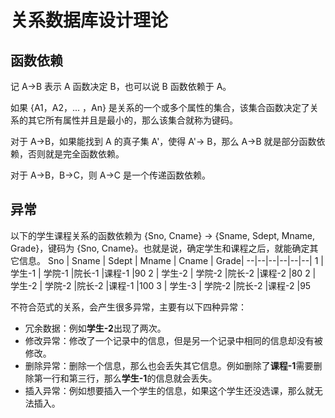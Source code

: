 # 关系数据库设计理论
## 函数依赖
记 A->B 表示 A 函数决定 B，也可以说 B 函数依赖于 A。

如果 {A1，A2，... ，An} 是关系的一个或多个属性的集合，该集合函数决定了关系的其它所有属性并且是最小的，那么该集合就称为键码。

对于 A->B，如果能找到 A 的真子集 A'，使得 A'-> B，那么 A->B 就是部分函数依赖，否则就是完全函数依赖。

对于 A->B，B->C，则 A->C 是一个传递函数依赖。

## 异常
以下的学生课程关系的函数依赖为 {Sno, Cname} -> {Sname, Sdept, Mname, Grade}，键码为 {Sno, Cname}。也就是说，确定学生和课程之后，就能确定其它信息。
Sno |	Sname |	Sdept |	Mname |	Cname |	Grade|
--|--|--|--|--|--|
1 |	学生-1 |	学院-1 	|院长-1 	|课程-1 	|90
2 |	学生-2 |	学院-2 	|院长-2 	|课程-2 	|80
2 |	学生-2 |	学院-2 	|院长-2 	|课程-1 	|100
3 |	学生-3 |	学院-2 	|院长-2 	|课程-2 	|95

不符合范式的关系，会产生很多异常，主要有以下四种异常：
- 冗余数据：例如**学生-2**出现了两次。
- 修改异常：修改了一个记录中的信息，但是另一个记录中相同的信息却没有被修改。
- 删除异常：删除一个信息，那么也会丢失其它信息。例如删除了**课程-1**需要删除第一行和第三行，那么**学生-1**的信息就会丢失。
- 插入异常：例如想要插入一个学生的信息，如果这个学生还没选课，那么就无法插入。

